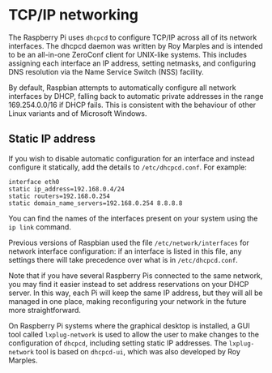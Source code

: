 # TCP/IP networking

The Raspberry Pi uses `dhcpcd` to configure TCP/IP across all of its network interfaces. The dhcpcd daemon was written by Roy Marples and is intended to be an all-in-one ZeroConf client for UNIX-like systems. This includes assigning each interface an IP address, setting netmasks, and configuring DNS resolution via the Name Service Switch (NSS) facility. 

By default, Raspbian attempts to automatically configure all network interfaces by DHCP, falling back to automatic private addresses in the range 169.254.0.0/16 if DHCP fails. This is consistent with the behaviour of other Linux variants and of Microsoft Windows.

## Static IP address

If you wish to disable automatic configuration for an interface and instead configure it statically, add the details to `/etc/dhcpcd.conf`. For example:

```
interface eth0
static ip_address=192.168.0.4/24	
static routers=192.168.0.254
static domain_name_servers=192.168.0.254 8.8.8.8
```

You can find the names of the interfaces present on your system using the `ip link` command.

Previous versions of Raspbian used the file `/etc/network/interfaces` for network interface configuration: if an interface is listed in this file, any settings there will take precedence over what is in `/etc/dhcpcd.conf`.

Note that if you have several Raspberry Pis connected to the same network, you may find it easier instead to set address reservations on your DHCP server. In this way, each Pi will keep the same IP address, but they will all be managed in one place, making reconfiguring your network in the future more straightforward.

On Raspberry Pi systems where the graphical desktop is installed, a GUI tool called `lxplug-network` is used to allow the user to make changes to the configuration of `dhcpcd`, including setting static IP addresses. The `lxplug-network` tool is based on `dhcpcd-ui`, which was also developed by Roy Marples.
